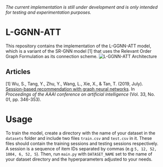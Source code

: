 *The current implementation is still under development and is only intended for testing and experimentation purposes.*
# L-GGNN-ATT
This repository contains the implementation of the L-GGNN-ATT model, which is a variant of the SR-GNN model [1] that uses the Relevant Order Graph Formulation as its connection scheme.
![L-GGNN-ATT Architecture](https://i.ibb.co/rF6TBx1/L-GGNN-ATT-Architecture.png)
## Articles
[1]	Wu, S., Tang, Y., Zhu, Y., Wang, L., Xie, X., & Tan, T. (2019, July). [Session-based recommendation with graph neural networks](https://arxiv.org/abs/1811.00855). In _Proceedings of the AAAI conference on artificial intelligence_ (Vol. 33, No. 01, pp. 346-353).
# Usage
To train the model, create a directory with the name of your dataset in the  `datasets` folder and include two files `train.csv` and `test.csv` in it. These files should contain the training sessions and testing sessions respectively. A session is a sequence of item IDs separated by commas (e.g `5, 12, 52, 1004, 6, 52, 5`). Then, run `main.py` with `DATASET_NAME` set to the name of your dataset directory and the hyperparameters adjusted to your needs.
